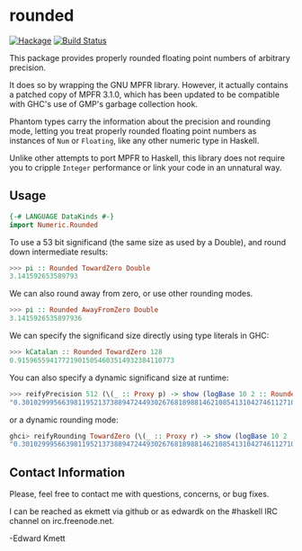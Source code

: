 rounded
=======

[![Hackage](https://img.shields.io/hackage/v/rounded.svg)](https://hackage.haskell.org/package/rounded) [![Build Status](https://secure.travis-ci.org/ekmett/rounded.png?branch=master)](http://travis-ci.org/ekmett/rounded)

This package provides properly rounded floating point numbers of arbitrary precision.

It does so by wrapping the GNU MPFR library. However, it actually contains a patched copy of MPFR 3.1.0,
which has been updated to be compatible with GHC's use of GMP's garbage collection hook.

Phantom types carry the information about the precision and rounding mode, letting you treat properly rounded floating
point numbers as instances of `Num` or `Floating`, like any other numeric type in Haskell.

Unlike other attempts to port MPFR to Haskell, this library does not require you to cripple `Integer` performance
or link your code in an unnatural way.

Usage
-----

```haskell
{-# LANGUAGE DataKinds #-}
import Numeric.Rounded
```

To use a 53 bit significand (the same size as used by a Double), and round down intermediate results:

```haskell
>>> pi :: Rounded TowardZero Double
3.141592653589793
```

We can also round away from zero, or use other rounding modes.

```haskell
>>> pi :: Rounded AwayFromZero Double
3.1415926535897936
```

We can specify the significand size directly using type literals in GHC:

```haskell
>>> kCatalan :: Rounded TowardZero 128
0.915965594177219015054603514932384110773
```

You can also specify a dynamic significand size at runtime:

```haskell
>>> reifyPrecision 512 (\(_ :: Proxy p) -> show (logBase 10 2 :: Rounded TowardNearest p))
"0.3010299956639811952137388947244930267681898814621085413104274611271081892744245094869272521181861720406844771914309953790947678811335235059996923337046956"
```

or a dynamic rounding mode:

```haskell
ghci> reifyRounding TowardZero (\(_ :: Proxy r) -> show (logBase 10 2 :: Rounded r 512))
"0.30102999566398119521373889472449302676818988146210854131042746112710818927442450948692725211818617204068447719143099537909476788113352350599969233370469556"
```

Contact Information
-------------------

Please, feel free to contact me with questions, concerns, or bug fixes.

I can be reached as ekmett via github or as edwardk on the #haskell IRC channel on irc.freenode.net.

-Edward Kmett
